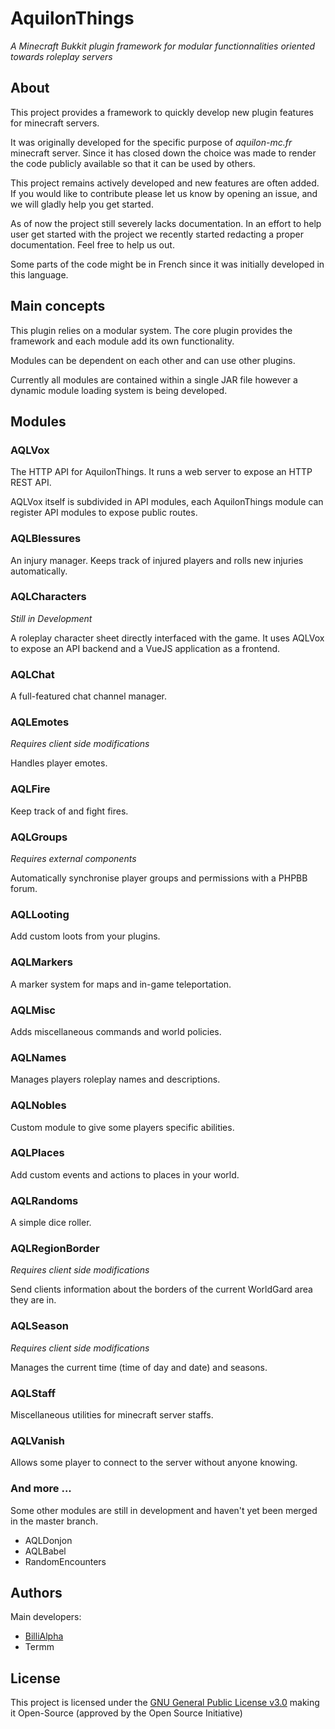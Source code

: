 # AquilonThings #
_A Minecraft Bukkit plugin framework for modular functionnalities oriented towards roleplay servers_

## About ##
This project provides a framework to quickly develop new plugin features for minecraft servers.

It was originally developed for the specific purpose of *aquilon-mc.fr* minecraft server.
Since it has closed down the choice was made to render the code publicly available so that it can be used by others.

This project remains actively developed and new features are often added.
If you would like to contribute please let us know by opening an issue, and we will gladly help you get started.

As of now the project still severely lacks documentation. In an effort to help user get started with the project
we recently started redacting a proper documentation. Feel free to help us out.

Some parts of the code might be in French since it was initially developed in this language.

## Main concepts ##
This plugin relies on a modular system.
The core plugin provides the framework and each module add its own functionality.

Modules can be dependent on each other and can use other plugins.

Currently all modules are contained within a single JAR file
however a dynamic module loading system is being developed.

## Modules ##
### AQLVox ###
The HTTP API for AquilonThings. It runs a web server to expose an HTTP REST API.

AQLVox itself is subdivided in API modules, each AquilonThings module can register API modules
to expose public routes.

### AQLBlessures ###
An injury manager. Keeps track of injured players and rolls new injuries automatically.

### AQLCharacters ###
_Still in Development_

A roleplay character sheet directly interfaced with the game. It uses AQLVox to expose an API backend
and a VueJS application as a frontend.

### AQLChat ###
A full-featured chat channel manager.

### AQLEmotes ###
_Requires client side modifications_

Handles player emotes.

### AQLFire ###
Keep track of and fight fires.

### AQLGroups ###
_Requires external components_

Automatically synchronise player groups and permissions with a PHPBB forum.

### AQLLooting ###
Add custom loots from your plugins.

### AQLMarkers ###
A marker system for maps and in-game teleportation.

### AQLMisc ###
Adds miscellaneous commands and world policies.

### AQLNames ###
Manages players roleplay names and descriptions.

### AQLNobles ###
Custom module to give some players specific abilities.

### AQLPlaces ###
Add custom events and actions to places in your world.

### AQLRandoms ###
A simple dice roller.

### AQLRegionBorder ###
_Requires client side modifications_

Send clients information about the borders of the current WorldGard area they are in.

### AQLSeason ###
_Requires client side modifications_

Manages the current time (time of day and date) and seasons.

### AQLStaff ###
Miscellaneous utilities for minecraft server staffs.

### AQLVanish ###
Allows some player to connect to the server without anyone knowing.

### And more ... ###
Some other modules are still in development and haven't yet been merged in the master branch.

 * AQLDonjon
 * AQLBabel
 * RandomEncounters

## Authors ##
Main developers:
 * [BilliAlpha](https://github.com/BilliAlpha)
 * Termm

## License ##
This project is licensed under the [GNU General Public License v3.0](https://opensource.org/licenses/GPL-3.0)
making it Open-Source (approved by the Open Source Initiative)
